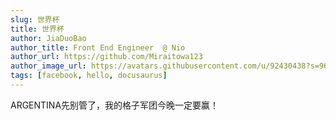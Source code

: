 ```yaml
---
slug: 世界杯
title: 世界杯
author: JiaDuoBao
author_title: Front End Engineer  @ Nio
author_url: https://github.com/Miraitowa123
author_image_url: https://avatars.githubusercontent.com/u/92430438?s=96&v=4
tags: [facebook, hello, docusaurus]
---
```

ARGENTINA先别管了，我的格子军团今晚一定要赢！

